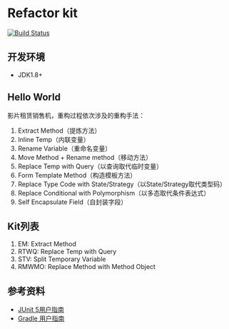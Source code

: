# Refactor kit

[![Build Status](https://travis-ci.org/xp-bootcamp/refactor-kit.svg?branch=master)](https://travis-ci.org/xp-bootcamp/refactor-kit)
 

## 开发环境
 - JDK1.8+

## Hello World
影片租赁销售机，重构过程依次涉及的重构手法：

1. Extract Method（提炼方法）
2. Inline Temp（内联变量）
3. Rename Variable（重命名变量）
4. Move Method + Rename method（移动方法）
5. Replace Temp with Query（以查询取代临时变量）
6. Form Template Method（构造模板方法）
7. Replace Type Code with State/Strategy（以State/Strategy取代类型码）
8. Replace Conditional with Polymorphism（以多态取代条件表达式）
9. Self Encapsulate Field（自封装字段）

 
## Kit列表
1. EM: Extract Method
2. RTWQ: Replace Temp with Query
3. STV: Split Temporary Variable
4. RMWMO: Replace Method with Method Object

## 参考资料
- [JUnit 5用户指南](https://sjyuan.cc/junit5/user-guide-cn/)
- [Gradle 用户指南](https://docs.gradle.org/current/userguide/userguide.html)